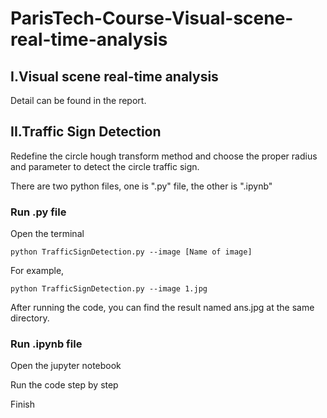 # ParisTech-Course-Visual-scene-real-time-analysis

## I.Visual scene real-time analysis 

Detail can be found in the report.

## II.Traffic Sign Detection 

Redefine the circle hough transform method and choose the proper radius and parameter to detect the circle traffic sign.

There are two python files, one is ".py" file, the other is ".ipynb"

### Run .py file

Open the terminal

```
python TrafficSignDetection.py --image [Name of image]
```

For example,

```
python TrafficSignDetection.py --image 1.jpg
```

After running the code, you can find the result named ans.jpg at the same directory.

### Run .ipynb file

Open the jupyter notebook

Run the code step by step

Finish

